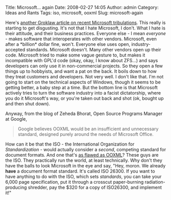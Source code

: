 Title: Microsoft... again
Date: 2008-02-27 14:05
Author: admin
Category: Ideas and Rants
Tags: iso, microsoft, ooxml
Slug: microsoft-again

Here's [another Groklaw article on recent Microsoft
tribulations](http://www.groklaw.net/article.php?story=20080227031234460).
This really is starting to get disgusting. It's not that I hate
Microsoft, I don't. What I hate is their attitude, and their business
practices. Everyone else - I mean
<span style="font-style: italic;">everyone</span> - makes software that
interoperates with other vendors. Microsoft, even after a \*billion\*
dollar fine, won't. Everyone else uses open, industry-accepted
standards. Microsoft doesn't. Many other vendors open up their code.
Microsoft tried to make some vague gesture to, but makes it incompatible
with GPL'd code (okay, okay, I know about ZFS...) and says developers
can only use it in non-commercial projects. So they open a few things up
to hobbyists, and want a pat on the back. It boils down to how they
treat customers and developers. Not very well. I don't like that. I'm
not going to start on the technical aspects of Windows, though it seems
to be getting better, a baby step at a time. But the bottom line is that
Microsoft actively tries to turn the software industry into a facist
dictatorship, where you do it Microsoft's way, or you're taken out back
and shot (ok, bought up and then shut down).

Anyway, from the blog of Zeheda Bhorat, Open Source Programs Manager at
Google,  

> Google believes OOXML would be an insufficient and unnecessary
> standard, designed purely around the needs of Microsoft Office.
> </p>

How can it be that the ISO - the International
Organization for *Standardization* - would
actually consider a *second*,
competing standard for document formats. And one that's [as flawed as
OOXML](http://www.noooxml.org/argu-brief)? These guys are the ISO. They
practically run the world, at least technically. Why don't they have the
balls to look Microsoft in the eye and say, "Hey, moron. We already
**have** a document format
standard. It's called ISO 26300. If you want to have anything to do with
the ISO, which sets *standards*,
you can take your 6,000 page specification, put it through a crosscut
paper-burning radiation-producing shredder, pay the $320 for a copy of
ISO26300, and implement it!"
